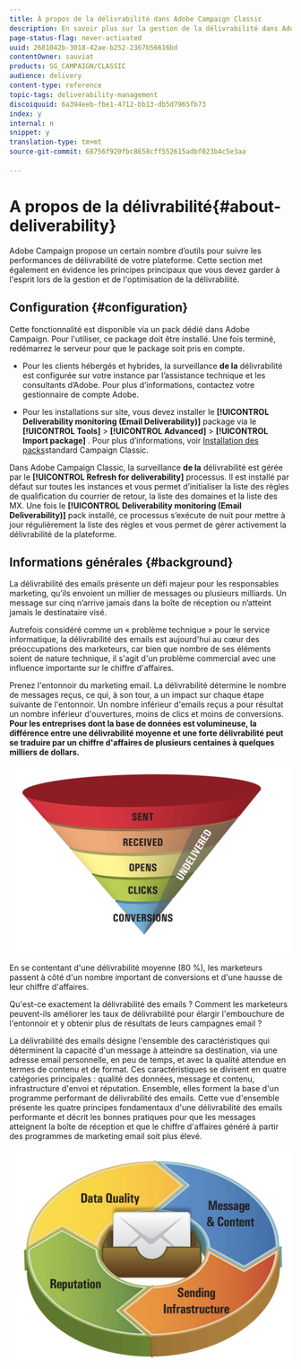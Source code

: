 ```yaml
---
title: À propos de la délivrabilité dans Adobe Campaign Classic
description: En savoir plus sur la gestion de la délivrabilité dans Adobe Campaign Classic.
page-status-flag: never-activated
uuid: 2681042b-3018-42ae-b252-2367b56616bd
contentOwner: sauviat
products: SG_CAMPAIGN/CLASSIC
audience: delivery
content-type: reference
topic-tags: deliverability-management
discoiquuid: 6a394eeb-fbe1-4712-bb13-db5d7965fb73
index: y
internal: n
snippet: y
translation-type: tm+mt
source-git-commit: 68756f920fbc8658cff552615adbf023b4c5e3aa

---
```



# A propos de la délivrabilité{#about-deliverability}

Adobe Campaign propose un certain nombre d’outils pour suivre les performances de délivrabilité de votre plateforme. Cette section met également en évidence les principes principaux que vous devez garder à l&#39;esprit lors de la gestion et de l&#39;optimisation de la délivrabilité.

## Configuration {#configuration}

Cette fonctionnalité est disponible via un pack dédié dans Adobe Campaign. Pour l&#39;utiliser, ce package doit être installé. Une fois terminé, redémarrez le serveur pour que le package soit pris en compte.
* Pour les clients hébergés et hybrides, la surveillance **de la** délivrabilité est configurée sur votre instance par l’assistance technique et les consultants d’Adobe. Pour plus d’informations, contactez votre gestionnaire de compte Adobe.

* Pour les installations sur site, vous devez installer le **[!UICONTROL Deliverability monitoring (Email Deliverability)]** package via le **[!UICONTROL Tools]** > **[!UICONTROL Advanced]** > **[!UICONTROL Import package]** . Pour plus d’informations, voir [Installation des packs](../../installation/using/installing-campaign-standard-packages.md)standard Campaign Classic.

Dans Adobe Campaign Classic, la surveillance **de la** délivrabilité est gérée par le **[!UICONTROL Refresh for deliverability]** processus. Il est installé par défaut sur toutes les instances et vous permet d’initialiser la liste des règles de qualification du courrier de retour, la liste des domaines et la liste des MX. Une fois le **[!UICONTROL Deliverability monitoring (Email Deliverability)]** pack installé, ce processus s’exécute de nuit pour mettre à jour régulièrement la liste des règles et vous permet de gérer activement la délivrabilité de la plateforme.

## Informations générales {#background}

La délivrabilité des emails présente un défi majeur pour les responsables marketing, qu’ils envoient un millier de messages ou plusieurs milliards. Un message sur cinq n’arrive jamais dans la boîte de réception ou n’atteint jamais le destinataire visé.

Autrefois considéré comme un « problème technique » pour le service informatique, la délivrabilité des emails est aujourd&#39;hui au cœur des préoccupations des marketeurs, car bien que nombre de ses éléments soient de nature technique, il s&#39;agit d&#39;un problème commercial avec une influence importante sur le chiffre d&#39;affaires.

Prenez l&#39;entonnoir du marketing email. La délivrabilité détermine le nombre de messages reçus, ce qui, à son tour, a un impact sur chaque étape suivante de l&#39;entonnoir. Un nombre inférieur d&#39;emails reçus a pour résultat un nombre inférieur d&#39;ouvertures, moins de clics et moins de conversions. **Pour les entreprises dont la base de données est volumineuse, la différence entre une délivrabilité moyenne et une forte délivrabilité peut se traduire par un chiffre d&#39;affaires de plusieurs centaines à quelques milliers de dollars.**

![](assets/deliverability_overview_1.png)

En se contentant d&#39;une délivrabilité moyenne (80 %), les marketeurs passent à côté d&#39;un nombre important de conversions et d&#39;une hausse de leur chiffre d&#39;affaires.

Qu&#39;est-ce exactement la délivrabilité des emails ? Comment les marketeurs peuvent-ils améliorer les taux de délivrabilité pour élargir l&#39;embouchure de l&#39;entonnoir et y obtenir plus de résultats de leurs campagnes email ?

La délivrabilité des emails désigne l&#39;ensemble des caractéristiques qui déterminent la capacité d&#39;un message à atteindre sa destination, via une adresse email personnelle, en peu de temps, et avec la qualité attendue en termes de contenu et de format. Ces caractéristiques se divisent en quatre catégories principales : qualité des données, message et contenu, infrastructure d&#39;envoi et réputation. Ensemble, elles forment la base d&#39;un programme performant de délivrabilité des emails. Cette vue d&#39;ensemble présente les quatre principes fondamentaux d&#39;une délivrabilité des emails performante et décrit les bonnes pratiques pour que les messages atteignent la boîte de réception et que le chiffre d&#39;affaires généré à partir des programmes de marketing email soit plus élevé.

![](assets/deliverability_overview_2.png)
